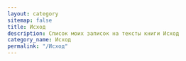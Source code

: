 ```yaml
---
layout: category
sitemap: false
title: Исход
description: Список моих записок на тексты книги Исход
category_name: Исход
permalink: "/Исход"
---
```

